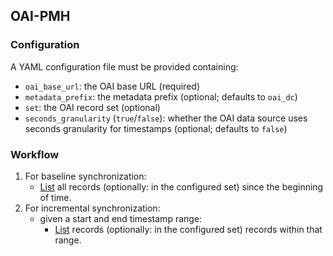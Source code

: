 ## OAI-PMH

### Configuration

A YAML configuration file must be provided containing:

- `oai_base_url`: the OAI base URL (required)
- `metadata_prefix`: the metadata prefix (optional; defaults to `oai_dc`)
- `set`: the OAI record set (optional)
- `seconds_granularity` (`true`/`false`): whether the OAI data source uses seconds granularity for timestamps (optional; defaults to `false`)

### Workflow

1. For baseline synchronization:
    - [List](http://www.openarchives.org/OAI/2.0/openarchivesprotocol.htm#ListRecords) all records (optionally: in the configured set) since the beginning of time.
2. For incremental synchronization:
    - given a start and end timestamp range:
        - [List](http://www.openarchives.org/OAI/2.0/openarchivesprotocol.htm#ListRecords) records (optionally: in the configured set) records within that range.

